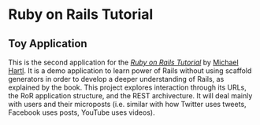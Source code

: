 # Ruby on Rails Tutorial

## Toy Application

This is the second application for the
[*Ruby on Rails Tutorial*](http://www.railstutorial.org/)
by [Michael Hartl](http://www.michaelhartl.com/). It is a demo
application to learn power of Rails without using scaffold generators
in order to develop a deeper understanding of Rails, as explained by
the book. This project explores interaction through its URLs, the
RoR application structure, and the REST archivecture. It will
deal mainly with users and their microposts (i.e. similar with how
Twitter uses tweets, Facebook uses posts, YouTube uses videos).